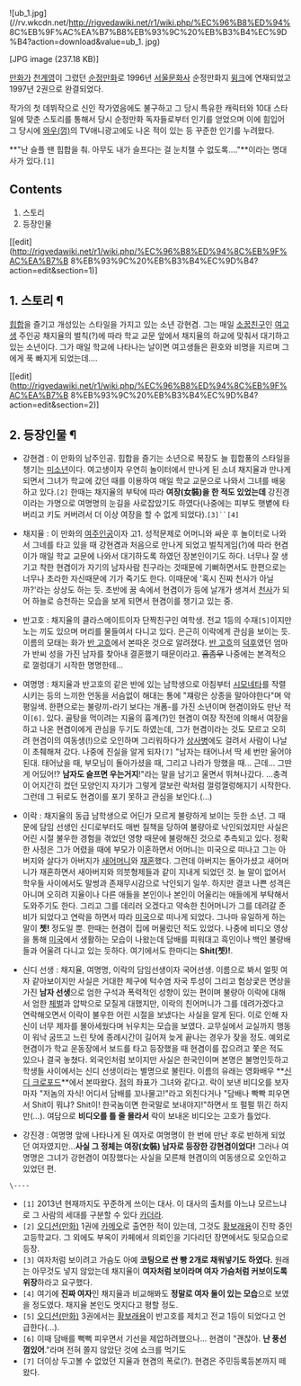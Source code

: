 ![ub_1.jpg](//rv.wkcdn.net/http://rigvedawiki.net/r1/wiki.php/%EC%96%B8%ED%94%
8C%EB%9F%AC%EA%B7%B8%EB%93%9C%20%EB%B3%B4%EC%9D%B4?action=download&value=ub_1.
jpg)

[JPG image (237.18 KB)]

[만화가](%EB%A7%8C%ED%99%94%EA%B0%80.md)
[천계영](%EC%B2%9C%EA%B3%84%EC%98%81.md)이 그렸던
[순정만화](%EC%88%9C%EC%A0%95%EB%A7%8C%ED%99%94.md)로 1996년
[서울문화사](%EC%84%9C%EC%9A%B8%EB%AC%B8%ED%99%94%EC%82%AC.md) 순정만화지
[윙크](%EC%9C%99%ED%81%AC.md)에 연재되었고 1997년 2권으로 완결되었다.

작가의 첫 데뷔작으로 신인 작가였음에도 불구하고 그 당시 특유한 캐릭터와 10대 스타일에 맞춘 스토리를 통해서 당시 순정만화 독자들로부터
인기를 얻었으며 이에 힘입어 그 당시에 [와우(껌)](%EC%99%80%EC%9A%B0%28%EA%BB%8C%29.md)의
TV애니광고에도 나온 적이 있는 등 꾸준한 인기를 누려왔다.

**"난 슬플 땐 힙합을 춰. 아무도 내가 슬프다는 걸 눈치챌 수 없도록…."**이라는 명대사가 있다.`[1]`

## Contents

    

1. 스토리 
2. 등장인물 

[[edit](http://rigvedawiki.net/r1/wiki.php/%EC%96%B8%ED%94%8C%EB%9F%AC%EA%B7%B
8%EB%93%9C%20%EB%B3%B4%EC%9D%B4?action=edit&section=1)]

## 1. 스토리 ¶

[힙합](%ED%9E%99%ED%95%A9.md)을 즐기고 개성있는 스타일을 가지고 있는 소년 강현겸. 그는 매일
[소꿉친구](%EC%86%8C%EA%BF%89%EC%B9%9C%EA%B5%AC.md)인
[여고생](%EC%97%AC%EA%B3%A0%EC%83%9D.md) 주인공 채지율의 벌칙(?)에 따라 학교 교문 앞에서 채지율의 하교에
맞춰서 대기하고 있는 소년이다. 그가 매일 학교에 나타나는 날이면 여고생들은 환호와 비명을 지르며 그에게 푹 빠지게 되었는데....

  

[[edit](http://rigvedawiki.net/r1/wiki.php/%EC%96%B8%ED%94%8C%EB%9F%AC%EA%B7%B
8%EB%93%9C%20%EB%B3%B4%EC%9D%B4?action=edit&section=2)]

## 2. 등장인물 ¶

  * 강현겸 : 이 만화의 남주인공. 힙합을 즐기는 소년으로 복장도 늘 힙합풍의 스타일을 챙기는 [미소년](%EB%AF%B8%EC%86%8C%EB%85%84.md)이다. 여고생이자 우연히 놀이터에서 만나게 된 소녀 채지율과 만나게 되면서 그녀가 학교에 갔던 때를 이용하여 매일 학교 교문으로 나와서 그녀를 배웅하고 있다.`[2]` 한때는 채지율의 부탁에 따라 **여장(女裝)을 한 적도 있었는데** 강진경이라는 가명으로 여명명의 눈길을 사로잡았기도 하였다(나중에는 피부도 햇볕에 타버리고 키도 커버려서 더 이상 여장을 할 수 없게 되었다).`[3]``[4]`  

  * 채지율 : 이 만화의 [여주인공](%EC%97%AC%EC%A3%BC%EC%9D%B8%EA%B3%B5.md)이자 고1. 성적문제로 어머니와 싸운 후 놀이터로 나와서 그네를 타고 있을 때 강현겸과 처음으로 만나게 되었고 벌칙게임(?)에 따라 현겸이가 매일 학교 교문에 나와서 대기하도록 하였던 장본인이기도 하다. 너무나 잘 생기고 착한 현겸이가 자기의 남자사람 친구라는 것때문에 기뻐하면서도 한편으로는 너무나 초라한 자신때문에 기가 죽기도 한다. 이때문에 '혹시 진짜 천사가 아닐까?'라는 상상도 하는 듯. 초반에 꿈 속에서 현겸이가 등에 날개가 생겨서 [천사](%EC%B2%9C%EC%82%AC.md)가 되어 하늘로 승천하는 모습을 보게 되면서 현겸이를 챙기고 있는 중.   

  * 반고호 : 채지율의 클라스메이트이자 단짝친구인 여학생. 전교 1등의 수재`[5]`이지만 노는 끼도 있으며 머리를 물들여서 다니고 있다. 은근히 이락에게 관심을 보이는 듯. 이름의 모태는 화가 [반 고흐](%EB%B0%98%20%EA%B3%A0%ED%9D%90.md)에서 본따온 것으로 알려졌다. [반 고흐](%EB%B0%98%20%EA%B3%A0%ED%9D%90.md)의 [덕후](%EB%8D%95%ED%9B%84.md)였던 엄마가 반씨 성을 가진 남자를 찾아내 결혼했기 때문이라고. <del>흠좀무</del> 나중에는 본격적으로 껄렁대기 시작한 명명한테...  

  * 여명명 : 채지율과 반고호의 같은 반에 있는 남학생으로 아침부터 [시모네타](%EC%8B%9C%EB%AA%A8%EB%84%A4%ED%83%80.md)를 작렬시키는 등의 느끼한 언동을 서슴없이 해대는 통에 "쟤랑은 상종을 말아야한다"며 악평일색. 한편으로는 불량끼-라기 보다는 개폼-를 가진 소년이며 현겸이와도 만난 적이`[6]`. 있다. 골탕을 먹이려는 지율의 흉계(?)인 현겸이 여장 작전에 의해서 여장을 하고 나온 현겸이에게 관심을 두기도 하였는데, 그가 현겸이라는 것도 모르고 오히려 현겸이의 여동생(!)으로 오인하며 그리워하다가 [상사병](%EC%83%81%EC%82%AC%EB%B3%91.md)에도 걸려서 사람이 나날이 초췌해져 갔다. 나중에 진실을 알게 되자`[7]` "남자는 태어나서 딱 세 번만 울어야된대. 태어났을 때, 부모님이 돌아가셨을 때, 그리고 나라가 망했을 때... 근데... 그딴 게 어딨어!? **남자도 슬프면 우는거지**!"라는 말을 남기고 울면서 뛰쳐나갔다. ...충격이 어지간히 컸던 모양인지 자기가 그렇게 깔보란 락처럼 껄렁껄렁해지기 시작한다. 그런데 그 뒤로도 현겸이를 포기 못하고 관심을 보인다.(...)  

  * 이락 : 채지율의 동급 남학생으로 어딘가 모르게 불량하게 보이는 듯한 소년. 그 때문에 담임 선생인 신디로부터도 매번 질책을 당하여 불량아로 낙인되었지만 사실은 어린 시절 불우한 경험을 겪었던 영향 때문에 불량해진 것으로 추측되고 있다. 정확한 사정은 그가 어렸을 때에 부모가 이혼하면서 어머니는 미국으로 떠나고 그는 아버지와 살다가 아버지가 [새어머니](%EC%83%88%EC%96%B4%EB%A8%B8%EB%8B%88.md)와 [재혼](%EC%9E%AC%ED%98%BC.md)했다. 그런데 아버지는 돌아가셨고 새어머니가 재혼하면서 새아버지와 의붓형제들과 같이 지내게 되었던 것. 늘 말이 없어서 학우들 사이에서도 말썽과 존재무시감으로 낙인되기 일쑤. 하지만 결코 나쁜 성격은 아니며 오히려 지율이나 다른 애들을 본인이나 본인이 어울리는 애들에게 부탁해서 도와주기도 한다. 그리고 그를 데리러 오겠다고 약속한 친어머니가 그를 데려갈 준비가 되었다고 연락을 하면서 따라 [미국](%EB%AF%B8%EA%B5%AD.md)으로 떠나게 되었다. 그나마 유일하게 하는 말이 **쳇!** 정도일 뿐. 한때는 현겸이 집에 머물렀던 적도 있었다. 나중에 비디오 영상을 통해 [미국](%EB%AF%B8%EA%B5%AD.md)에서 생활하는 모습이 나왔는데 담배를 피워대고 흑인이나 백인 불량배들과 어울려 다니고 있는 듯하다. 여기에서도 한마디는 **Shit(쳇)!**.   

  * 신디 선생 : 채지율, 여명명, 이락의 담임선생이자 국어선생. 이름으로 봐서 얼핏 여자 같아보이지만 사실은 거대한 체구에 턱수염 자국 투성이 그리고 험상궃은 면상을 가진 **남자 선생**으로 엄한 구석과 폭력적인 성향이 있는 편이며 불량아 이락에 대해서 엄한 [체벌](%EC%B2%B4%EB%B2%8C.md)과 압박으로 모질게 대했지만, 이락의 친어머니가 그를 데려가겠다고 연락해오면서 이락이 불우한 어린 시절을 보냈다는 사실을 알게 된다. 이로 인해 자신이 너무 제자를 몰아세웠다며 뉘우치는 모습을 보였다. 교무실에서 교실까지 행동이 워낙 굼뜨고 느린 탓에 종례시간이 길어져 늦게 끝나는 경우가 잦을 정도. 예외로 현겸이가 학교 운동장에서 보드를 타고 등장했을 때 현겸이를 잡으려고 쫓은 적도 있으나 결국 놓쳤다. 외국인처럼 보이지만 사실은 한국인이며 본명은 불명인듯하고 학생들 사이에서는 신디 선생이라는 별명으로 불린다. 이름의 유래는 영화배우 **[신디 크로포드](%EC%8B%A0%EB%94%94%20%ED%81%AC%EB%A1%9C%ED%8F%AC%EB%93%9C.md)**에서 본따왔다. [점](%EC%A0%90.md)의 좌표가 그녀와 같다고. 락이 보낸 비디오를 보자마자 "저놈의 자식! 어디서 담배를 꼬나물고!"라고 외친다거나 "담배나 빡빡 피우면서 Shit이 뭐냐? Shit이! 한국놈이면 한국말로 보내야지!"하면서 또 펄펄 뛰긴 하지만(...). 여담으로 **비디오를 틀 줄 몰라서** 락이 보내온 비디오는 고호가 틀었다.  

  * 강진경 : 여명명 앞에 나타나게 된 여자로 여명명이 한 번에 만난 후로 반하게 되었던 여자였지만...**사실 그 정체는 여장(女裝) 남자로 등장한 강현겸이었다!** 그러나 여명명은 그녀가 강현겸이 여장했다는 사실을 모른채 현겸이의 여동생으로 오인하고 있었던 편. 

`\----`

  * `[1]` 2013년 현재까지도 꾸준하게 쓰이는 대사. 이 대사의 출처를 아느냐 모르느냐로 그 사람의 세대를 구분할 수 있다 [카더라](%EC%B9%B4%EB%8D%94%EB%9D%BC.md).
  * `[2]` [오디션(만화)](%EC%98%A4%EB%94%94%EC%85%98%28%EB%A7%8C%ED%99%94%29.md) 1권에 [카메오](%EC%B9%B4%EB%A9%94%EC%98%A4.md)로 출연한 적이 있는데, 그것도 [황보래용](%ED%99%A9%EB%B3%B4%EB%9E%98%EC%9A%A9.md)이 진학 중인 고등학교다. 그 외에도 부옥이 카페에서 의뢰인을 기다리던 장면에서도 뒷모습으로 등장.
  * `[3]` 여자처럼 보이려고 가슴도 아예 **코팅으로 싼 빵 2개로 채워넣기도 하였다.** 원래는 아무것도 넣지 않았는데 채지율이 **여자처럼 보이라며 여자 가슴처럼 커보이도록 위장**하라고 요구했다.
  * `[4]` 여기에 **진짜 여자**인 채지율과 비교해봐도 **정말로 여자 둘이 있는 모습**으로 보였을 정도였다. 채지율 본인도 멋지다고 평할 정도.
  * `[5]` [오디션(만화)](%EC%98%A4%EB%94%94%EC%85%98%28%EB%A7%8C%ED%99%94%29.md) 3권에서는 [황보래용](%ED%99%A9%EB%B3%B4%EB%9E%98%EC%9A%A9.md)이 반고호를 제치고 전교 1등이 되었다고 언급한다(...).
  * `[6]` 이때 담배를 뻑뻑 피우면서 기선을 제압하려했으나... 현겸이 "괜찮아. **난 풍선껌있어**."라며 전혀 쫄지 않았단 것에 쇼크를 먹기도
  * `[7]` 더이상 두고볼 수 없었던 지율과 현겸의 폭로(?). 현겸은 주민등록등본까지 떼왔다.

